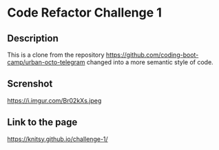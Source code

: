 # Code Refactor Challenge 1

## Description

This is a clone from the repository https://github.com/coding-boot-camp/urban-octo-telegram changed into a more semantic style of code.

## Screnshot

https://i.imgur.com/Br02kXs.jpeg


## Link to the page 

https://knitsy.github.io/challenge-1/
